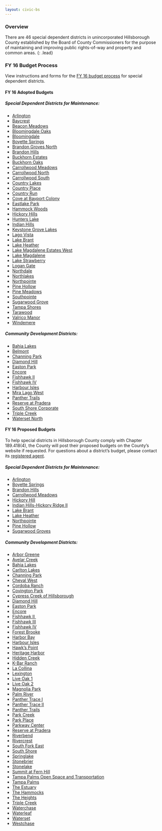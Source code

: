 ```yaml
---
layout: civic-bs
---
```


<style media="screen">
.bs > ul {
	-webkit-column-count: 2;
	-moz-column-count: 2;
	column-count: 2;
}
</style>

### Overview

There are 46 special dependent districts in unincorporated Hillsborough County established by the Board of County Commissioners for the purpose of maintaining and improving public rights-of-way and property and common areas.
{: .lead}

### FY 16 Budget Process  

View instructions and forms for the [FY 16 budget process](http://www.hillsboroughcounty.org/index.aspx?NID=2716 "FY 16 budget process") for special dependent districts.

#### FY 16 Adopted Budgets 

##### Special Dependent Districts for Maintenance:

* [Arlington](http://www.hillsboroughcounty.org/DocumentCenter/View/16708)
* [Baycrest](http://www.hillsboroughcounty.org/DocumentCenter/View/18404)
* [Beacon Meadows](http://www.hillsboroughcounty.org/DocumentCenter/View/18405)
* [Bloomingdale Oaks](http://www.hillsboroughcounty.org/DocumentCenter/View/16236)
* [Bloomingdale](http://www.hillsboroughcounty.org/DocumentCenter/View/16709)
* [Boyette Springs](http://www.hillsboroughcounty.org/DocumentCenter/View/16237)
* [Brandon Groves North](http://www.hillsboroughcounty.org/DocumentCenter/View/16238)
* [Brandon Hills](http://www.hillsboroughcounty.org/DocumentCenter/View/18406)
* [Buckhorn Estates](http://www.hillsboroughcounty.org/DocumentCenter/View/18407)
* [Buckhorn Oaks](http://www.hillsboroughcounty.org/DocumentCenter/View/18408)
* [Carrollwood Meadows](http://www.hillsboroughcounty.org/DocumentCenter/View/18409)
* [Carrollwood North](http://www.hillsboroughcounty.org/DocumentCenter/View/18411)
* [Carrollwood South](http://www.hillsboroughcounty.org/DocumentCenter/View/18410)
* [Country Lakes](http://www.hillsboroughcounty.org/DocumentCenter/View/18412)
* [Country Place](http://www.hillsboroughcounty.org/DocumentCenter/View/16239)
* [Country Run](http://www.hillsboroughcounty.org/DocumentCenter/View/17222)
* [Cove at Bayport Colony](http://www.hillsboroughcounty.org/DocumentCenter/View/17223)
* [Eastlake Park](http://www.hillsboroughcounty.org/DocumentCenter/View/18413)
* [Hammock Woods](http://www.hillsboroughcounty.org/DocumentCenter/View/16240)
* [Hickory Hills](http://www.hillsboroughcounty.org/DocumentCenter/View/16241)
* [Hunters Lake](http://www.hillsboroughcounty.org/DocumentCenter/View/16242)
* [Indian Hills](http://www.hillsboroughcounty.org/DocumentCenter/View/16243)
* [Keystone Grove Lakes](http://www.hillsboroughcounty.org/DocumentCenter/View/17224)
* [Lago Vista](http://www.hillsboroughcounty.org/DocumentCenter/View/18414)
* [Lake Brant](http://www.hillsboroughcounty.org/DocumentCenter/View/16244)
* [Lake Heather](http://www.hillsboroughcounty.org/DocumentCenter/View/16245) 
* [Lake Magdalene Estates West](http://www.hillsboroughcounty.org/DocumentCenter/View/16246) 
* [Lake Magdalene](http://www.hillsboroughcounty.org/DocumentCenter/View/16247) 
* [Lake Strawberry](http://www.hillsboroughcounty.org/DocumentCenter/View/16248) 
* [Logan Gate](http://www.hillsboroughcounty.org/DocumentCenter/View/16249) 
* [Northdale](http://www.hillsboroughcounty.org/DocumentCenter/View/16250) 
* [Northlakes](http://www.hillsboroughcounty.org/DocumentCenter/View/16710)
* [Northpointe](http://www.hillsboroughcounty.org/DocumentCenter/View/17220)
* [Pine Hollow](http://www.hillsboroughcounty.org/DocumentCenter/View/17221)
* [Pine Meadows](http://www.hillsboroughcounty.org/DocumentCenter/View/16711)
* [Southpointe](http://www.hillsboroughcounty.org/DocumentCenter/View/16251) 
* [Sugarwood Grove](http://www.hillsboroughcounty.org/DocumentCenter/View/16712)
* [Tampa Shores](http://www.hillsboroughcounty.org/DocumentCenter/View/16707)
* [Tarawood](http://www.hillsboroughcounty.org/DocumentCenter/View/18415)
* [Valrico Manor](http://www.hillsboroughcounty.org/DocumentCenter/View/18416)
* [Windemere](http://www.hillsboroughcounty.org/DocumentCenter/View/18417)

##### Community Development Districts:

* [Bahia Lakes](http://www.hillsboroughcounty.org/DocumentCenter/View/16567 "Bahia Lakes CDD") 
* [Belmont](http://www.hillsboroughcounty.org/DocumentCenter/View/16568 "Belmont CDD")
* [Channing Park](http://www.hillsboroughcounty.org/DocumentCenter/View/16569 "Channing Park CDD")  
* [Diamond Hill](http://www.hillsboroughcounty.org/DocumentCenter/View/16570 "Diamond Hill CDD")
* [Easton Park](http://www.hillsboroughcounty.org/DocumentCenter/View/16571 "Easton Park CDD") 
* [Encore](http://www.hillsboroughcounty.org/DocumentCenter/View/16572 "Encore CDD")
* [Fishhawk II](http://www.hillsboroughcounty.org/DocumentCenter/View/16573 "Fishhawk II ")
* [Fishhawk IV](http://www.hillsboroughcounty.org/DocumentCenter/View/16574 "Fishhawk IV")
* [Harbour Isles](http://www.hillsboroughcounty.org/DocumentCenter/View/16575 "Harbor Isles CDD")
* [Mira Lago West](http://www.hillsboroughcounty.org/DocumentCenter/View/16576 "Mira Lago West CDD")
* [Panther Trails](http://www.hillsboroughcounty.org/DocumentCenter/View/16577 "Panther Trails CDD")
* [Reserve at Pradera](http://www.hillsboroughcounty.org/DocumentCenter/View/16578 "Reserve at Pradera CDD") 
* [South Shore Corporate](http://www.hillsboroughcounty.org/DocumentCenter/View/16579 "South Shore Corporate CDD")
* [Triple Creek](http://www.hillsboroughcounty.org/DocumentCenter/View/16580 "Triple Creek CDD")
* [Waterset North](http://www.hillsboroughcounty.org/DocumentCenter/View/16581 "Waterset North CDD")

#### FY 16 Proposed Budgets

To help special districts in Hillsborough County comply with Chapter 189.418(4), the County will post their proposed budgets on the County’s website if requested. For questions about a district’s budget, please contact its [registered agent](http://dca.deo.myflorida.com/fhcd/sdip/OfficialListdeo/spreadsheets/hillsbor.xls "Special District Registered Agents - Hillsborough County"). 

##### Special Dependent Districts for Maintenance:

* [Arlington](http://www.hillsboroughcounty.org/DocumentCenter/View/15868 "Arlington") 
* [Boyette Springs](http://www.hillsboroughcounty.org/DocumentCenter/View/15550 "FY 16 Proposed Budget Boyette Springs SDD")
* [Brandon Hills](http://www.hillsboroughcounty.org/DocumentCenter/View/15310 "FY 16 Proposed Budget Brandon Hills SDD")
* [Carrollwood Meadows](http://www.hillsboroughcounty.org/DocumentCenter/View/15869 "Carrollwood Meadows")
* [Hickory Hill](http://www.hillsboroughcounty.org/DocumentCenter/View/15551 "FY 16 Proposed Budget Hickory Hill SDD") 
* [Indian Hills-Hickory Ridge II](http://www.hillsboroughcounty.org/DocumentCenter/View/15236 "FY 16 Proposed Budget Indian Hills-Hickory Ridge II SSD")
* [Lake Brant](http://www.hillsboroughcounty.org/DocumentCenter/View/15293 "FY 16 Proposed Budget Lake Brant SDD")
* [Lake Heather](http://www.hillsboroughcounty.org/DocumentCenter/View/15237 "FY 16 Proposed Budget Lake Heather SSD")
* [Northpointe](http://www.hillsboroughcounty.org/DocumentCenter/View/16410)
* [Pine Hollow](http://www.hillsboroughcounty.org/DocumentCenter/View/16252 "Pine Hollow") 
* [Sugarwood Groves](http://www.hillsboroughcounty.org/DocumentCenter/View/15239 "FY 16 Proposed Budget Sugarwood Groves") 

##### Community Development Districts:

* [Arbor Greene](http://www.hillsboroughcounty.org/DocumentCenter/View/15675 "Arbor Greene CDD")
* [Avelar Creek](http://www.hillsboroughcounty.org/DocumentCenter/View/15791 "Avelar Creek")
* [Bahia Lakes](http://www.hillsboroughcounty.org/DocumentCenter/View/15676 "Bahia Lakes CDD") 
* [Carlton Lakes](http://www.hillsboroughcounty.org/DocumentCenter/View/15553 "Carlton Lakes CDD") 
* [Channing Park](http://www.hillsboroughcounty.org/DocumentCenter/View/15677 "Channing Park CDD") 
* [Cheval West](http://www.hillsboroughcounty.org/DocumentCenter/View/15678 "Cheval West CDD")  
* [Cordoba Ranch](http://www.hillsboroughcounty.org/DocumentCenter/View/15679 "Cordoba Ranch CDD")
* [Covington Park](http://www.hillsboroughcounty.org/DocumentCenter/View/15680 "Covington Park CDD")
* [Cypress Creek of Hillsborough](http://www.hillsboroughcounty.org/DocumentCenter/View/15681 "Cypress Creek of Hillsborough CDD")
* [Diamond Hill](http://www.hillsboroughcounty.org/DocumentCenter/View/15682 "Diamond Hill CDD")
* [Easton Park](http://www.hillsboroughcounty.org/DocumentCenter/View/15683 "Easton Park CDD")
* [Encore](http://www.hillsboroughcounty.org/DocumentCenter/View/15684 "Encore CDD")
* [Fishhawk II ](http://www.hillsboroughcounty.org/DocumentCenter/View/15554 "Fishhawk II ") 
* [Fishhawk III](http://www.hillsboroughcounty.org/DocumentCenter/View/15792 "Fishhawk III")
* [Fishhawk IV](http://www.hillsboroughcounty.org/DocumentCenter/View/15793 "Fishhawk IV")
* [Forest Brooke](http://www.hillsboroughcounty.org/DocumentCenter/View/15685 "Forest Brooke CDD")
* [Harbor Bay](http://www.hillsboroughcounty.org/DocumentCenter/View/15794 "Harbor Bay")
* [Harbour Isles](http://www.hillsboroughcounty.org/DocumentCenter/View/15566 "Harbor Isles CDD")
* [Hawk’s Point](http://www.hillsboroughcounty.org/DocumentCenter/View/15686 "Hawk's Point CDD")
* [Heritage Harbor](http://www.hillsboroughcounty.org/DocumentCenter/View/15687 "Heritage Harbor CDD") 
* [Hidden Creek](http://www.hillsboroughcounty.org/DocumentCenter/View/15688 "Hidden Creek CDD")
* [K-Bar Ranch](http://www.hillsboroughcounty.org/DocumentCenter/View/15703 "K-Bar Ranch CDD")
* [La Collina](http://www.hillsboroughcounty.org/DocumentCenter/View/15689 "La Collina CDD")
* [Lexington](http://www.hillsboroughcounty.org/DocumentCenter/View/15555 "Lexington CDD")  
* [Live Oak 1](http://www.hillsboroughcounty.org/DocumentCenter/View/15556 "Live Oak 1 CDD")  
* [Live Oak 2](http://www.hillsboroughcounty.org/DocumentCenter/View/15557 "Live Oak 2 CDD") 
* [Magnolia Park](http://www.hillsboroughcounty.org/DocumentCenter/View/15795 "Magnolia Park")
* [Palm River](http://www.hillsboroughcounty.org/DocumentCenter/View/15690 "Palm River CDD")  
* [Panther Trace I](http://www.hillsboroughcounty.org/DocumentCenter/View/15691 "Panther Trace I CDD")  
* [Panther Trace II](http://www.hillsboroughcounty.org/DocumentCenter/View/15692 "Panther Trace II CDD")  
* [Panther Trails](http://www.hillsboroughcounty.org/DocumentCenter/View/15796 "Panther Trails") 
* [Park Creek](http://www.hillsboroughcounty.org/DocumentCenter/View/15693 "Park Creek CDD")  
* [Park Place](http://www.hillsboroughcounty.org/DocumentCenter/View/15694 "Park Place CDD")
* [Parkway Center](http://www.hillsboroughcounty.org/DocumentCenter/View/15695 "Parkway Center CDD")
* [Reserve at Pradera](http://www.hillsboroughcounty.org/DocumentCenter/View/15696 "Reserve at Pradera CDD")
* [Riverbend](http://www.hillsboroughcounty.org/DocumentCenter/View/15697 "Riverbend CDD")
* [Rivercrest](http://www.hillsboroughcounty.org/DocumentCenter/View/15558 "Rivercrest CDD")
* [South Fork East](http://www.hillsboroughcounty.org/DocumentCenter/View/15699 "South Fork East CDD")
* [South Shore](http://www.hillsboroughcounty.org/DocumentCenter/View/15700 "South Shore CDD")
* [Springlake](http://www.hillsboroughcounty.org/DocumentCenter/View/15559 "Springlake CDD") 
* [Stonebrier](http://www.hillsboroughcounty.org/DocumentCenter/View/15797 "Stonebrier")
* [Stonelake](http://www.hillsboroughcounty.org/DocumentCenter/View/15560 "Stonelake CDD") 
* [Summit at Fern Hill](http://www.hillsboroughcounty.org/DocumentCenter/View/15567 "Summit at Fern Hill CDD")  
* [Tampa Palms Open Space and Transportation](http://www.hillsboroughcounty.org/DocumentCenter/View/15561 "Tampa Palms Open Space and Transportation CDD") 
* [Tampa Palms](http://www.hillsboroughcounty.org/DocumentCenter/View/15798 "Tampa Palms")
* [The Estuary](http://www.hillsboroughcounty.org/DocumentCenter/View/15866 "The Estuary") 
* [The Hammocks](http://www.hillsboroughcounty.org/DocumentCenter/View/15562 "The Hammocks") 
* [The Heights](http://www.hillsboroughcounty.org/DocumentCenter/View/15563 "The Heights CDD")  
* [Triple Creek](http://www.hillsboroughcounty.org/DocumentCenter/View/15701 "Triple Creek CDD")
* [Waterchase](http://www.hillsboroughcounty.org/DocumentCenter/View/15564 "Waterchase CDD")  
* [Waterleaf](http://www.hillsboroughcounty.org/DocumentCenter/View/15702 "Waterleaf CDD")
* [Waterset](http://www.hillsboroughcounty.org/DocumentCenter/View/15867 "Waterset") 
* [Westchase](http://www.hillsboroughcounty.org/DocumentCenter/View/15565 "Westchase CDD")
